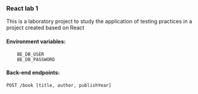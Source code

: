 ### React lab 1

This is a laboratory project to study the application of testing practices in a project created based on React

#### Environment variables:
```
    BE_DB_USER
    BE_DB_PASSWORD
```

#### Back-end endpoints:

```
POST /book [title, author, publishYear]
```
